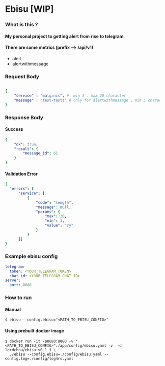 # Ebisu [WIP]

### What is this ? 

#### My personal project to getting alert from rise to telegram

#### There are some metrics (prefix --> /api/v1)
- alert 
- alertwithmessage

### Request Body
```yaml

{
    "service" : "malganis", #  min 3 , max 20 character
    "message" : "test-testt" # only for alertwithmessage , min 5 character
}

```

### Response Body

#### Success
```yaml
{
    "ok": true,
    "result": {
        "message_id": 61
    }
}

```

#### Validation Error 
```yaml
{
  "errors": {
      "service": [
          {
              "code": "length",
              "message": null,
              "params": {
                  "max": 20,
                  "min": 3,
                  "value": "ry"
              }
          }
      ]}
}
```


### Example ebisu config

```yaml
telegram:
  token: <YOUR_TELEGRAM_TOKEN>
  chat_id: <YOUR_TELEGRAM_CHAT_ID>
server:
  port: 8080
```


### How to run

#### Manual
```shell
$ ebisu --config.ebisu="<PATH_TO_EBISU_CONFIG>"
```

#### Using prebuilt docker image

```shell
$ docker run -it -p8080:8080 -v "<PATH_TO_EBISU_CONFIG>":/app/config/ebisu.yaml -v  -d lordchou/ebisu:v0.1.1 \
  ./ebisu --config.ebisu=./config/ebisu.yaml --config.log=./config/log4rs.yaml 
```